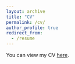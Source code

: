 ```yaml
---
layout: archive
title: "CV"
permalink: /cv/
author_profile: true
redirect_from:
  - /resume
---
```


You can view my CV [here](https://ioannavav.github.io/Vavelidou-CV.pdf).


